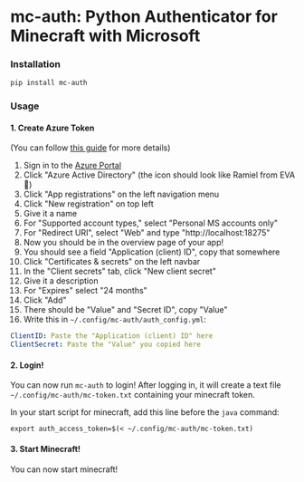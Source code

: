 # mc-auth: Python Authenticator for Minecraft with Microsoft
 
### Installation

```sh
pip install mc-auth
```

### Usage

#### 1. Create Azure Token

(You can follow [this guide](https://docs.microsoft.com/en-us/azure/active-directory/develop/quickstart-register-app) for more details)

1. Sign in to the [Azure Portal](https://portal.azure.com/)
2. Click "Azure Active Directory" (the icon should look like Ramiel from EVA 🤔)
3. Click "App registrations" on the left navigation menu
4. Click "New registration" on top left
5. Give it a name
6. For "Supported account types," select "Personal MS accounts only"
7. For "Redirect URI", select "Web" and type "http://localhost:18275"
8. Now you should be in the overview page of your app!
9. You should see a field "Application (client) ID", copy that somewhere
10. Click "Certificates & secrets" on the left navbar
11. In the "Client secrets" tab, click "New client secret"
12. Give it a description
13. For "Expires" select "24 months"
14. Click "Add"
15. There should be "Value" and "Secret ID", copy "Value"
16. Write this in `~/.config/mc-auth/auth_config.yml`:

```yaml
ClientID: Paste the "Application (client) ID" here
ClientSecret: Paste the "Value" you copied here
```

#### 2. Login!

You can now run `mc-auth` to login! After logging in, it will create a text file `~/.config/mc-auth/mc-token.txt` containing your minecraft token.

In your start script for minecraft, add this line before the `java` command:

```shell
export auth_access_token=$(< ~/.config/mc-auth/mc-token.txt)
```

#### 3. Start Minecraft!

You can now start minecraft!
